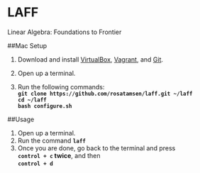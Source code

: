 LAFF
====

Linear Algebra: Foundations to Frontier


##Mac Setup

1. Download and install [VirtualBox](http://download.virtualbox.org/virtualbox/4.2.16/VirtualBox-4.2.16-86992-OSX.dmg), [Vagrant](http://files.vagrantup.com/packages/7ec0ee1d00a916f80b109a298bab08e391945243/Vagrant-1.2.7.dmg), and [Git](https://git-osx-installer.googlecode.com/files/git-1.8.3.2-intel-universal-snow-leopard.dmg).

2. Open up a terminal.

3. Run the following commands:  
**`git clone https://github.com/rosatamsen/laff.git ~/laff`  
`cd ~/laff`    
`bash configure.sh`**


##Usage

1. Open up a terminal.
2. Run the command **`laff`**
3. Once you are done, go back to the terminal and press  
**`control + c` twice**, and then  
**`control + d`**
